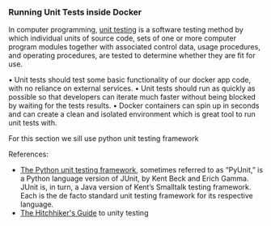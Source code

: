 ### Running Unit Tests inside Docker

In computer programming, [unit testing](https://en.wikipedia.org/wiki/Unit_testing) is a software testing method by which individual units of source code, sets of one or more computer program modules together with associated control data, usage procedures, and operating procedures, are tested to determine whether they are fit for use.

• Unit tests should test some basic functionality of our docker app code,
with no reliance on external services.
• Unit tests should run as quickly as possible so that developers can iterate
much faster without being blocked by waiting for the tests results.
• Docker containers can spin up in seconds and can create a clean and
isolated environment which is great tool to run unit tests with.

For this section we sill use python unit testing framework

References:
  - [The Python unit testing framework](https://docs.python.org/2/library/unittest.html), sometimes referred to as “PyUnit,” is a Python language version of JUnit, by Kent Beck and Erich Gamma. JUnit is, in turn, a Java version of Kent’s Smalltalk testing framework. Each is the de facto standard unit testing framework for its respective language.
  - [The Hitchhiker's Guide]('https://docs.python-guide.org/writing/tests/') to unity testing
